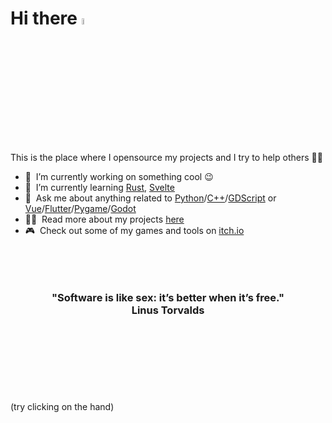 # Hi there <a href="https://youtu.be/dQw4w9WgXcQ"><img src="https://media.giphy.com/media/hvRJCLFzcasrR4ia7z/giphy.gif" width="5%"></a>
This is the place where I opensource my projects and I try to help others 👨‍💻

- 🔭 &nbsp;I’m currently working on something cool :wink:
- 🌱 &nbsp;I’m currently learning [Rust](https://www.rust-lang.org/), [Svelte](https://svelte.dev/)
- 💬 &nbsp;Ask me about anything related to [Python](https://www.python.org/)/[C++](https://en.wikipedia.org/wiki/C%2B%2B)/[GDScript](https://godotengine.org/) or [Vue](https://vuejs.org/)/[Flutter](https://flutter.dev/)/[Pygame](https://www.pygame.org/)/[Godot](https://godotengine.org/)
- 👨‍💻 &nbsp;Read more about my projects [here](https://github.com/CapoStudios?tab=repositories)
- 🎮 &nbsp;Check out some of my games and tools on [itch.io](https://capostudios.itch.io/)

<h3 align="center">
<br><br><br>
"Software is like sex: it’s better when it’s free."<br>
Linus Torvalds<br><br><br><br><br><br><br>
</h3>

(try clicking on the hand)
